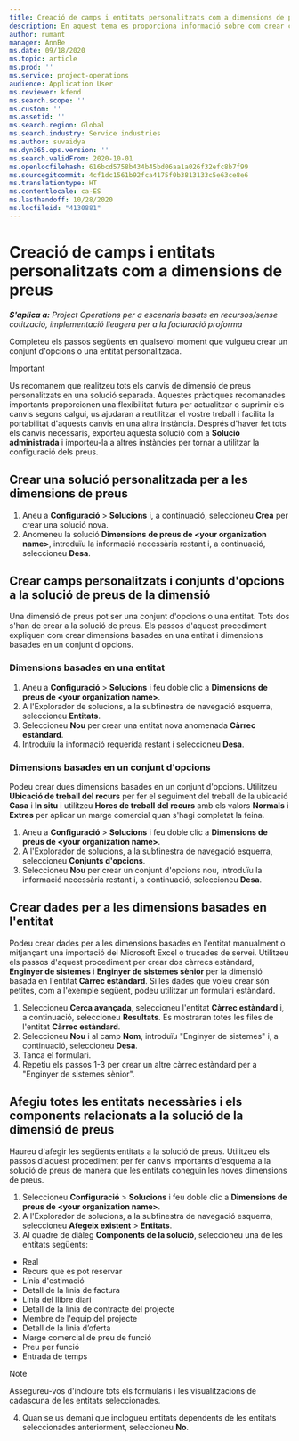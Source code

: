 ```yaml
---
title: Creació de camps i entitats personalitzats com a dimensions de preus
description: En aquest tema es proporciona informació sobre com crear conjunts d'opcions o entitats personalitzades.
author: rumant
manager: AnnBe
ms.date: 09/18/2020
ms.topic: article
ms.prod: ''
ms.service: project-operations
audience: Application User
ms.reviewer: kfend
ms.search.scope: ''
ms.custom: ''
ms.assetid: ''
ms.search.region: Global
ms.search.industry: Service industries
ms.author: suvaidya
ms.dyn365.ops.version: ''
ms.search.validFrom: 2020-10-01
ms.openlocfilehash: 616bcd5758b434b45bd06aa1a026f32efc8b7f99
ms.sourcegitcommit: 4cf1dc1561b92fca4175f0b3813133c5e63ce8e6
ms.translationtype: HT
ms.contentlocale: ca-ES
ms.lasthandoff: 10/28/2020
ms.locfileid: "4130881"
---
```

# <a name="create-custom-fields-and-entities-as-pricing-dimensions"></a>Creació de camps i entitats personalitzats com a dimensions de preus

_**S'aplica a:** Project Operations per a escenaris basats en recursos/sense cotització, implementació lleugera per a la facturació proforma_

Completeu els passos següents en qualsevol moment que vulgueu crear un conjunt d'opcions o una entitat personalitzada.

> [!IMPORTANT]
> Us recomanem que realitzeu tots els canvis de dimensió de preus personalitzats en una solució separada. Aquestes pràctiques recomanades importants proporcionen una flexibilitat futura per actualitzar o suprimir els canvis segons calgui, us ajudaran a reutilitzar el vostre treball i facilita la portabilitat d'aquests canvis en una altra instància. Després d'haver fet tots els canvis necessaris, exporteu aquesta solució com a **Solució administrada** i importeu-la a altres instàncies per tornar a utilitzar la configuració dels preus.


## <a name="create-a-custom-solution-for-pricing-dimensions"></a>Crear una solució personalitzada per a les dimensions de preus
1. Aneu a **Configuració** > **Solucions** i, a continuació, seleccioneu **Crea** per crear una solució nova. 
2. Anomeneu la solució **Dimensions de preus de \<your organization name>**, introduïu la informació necessària restant i, a continuació, seleccioneu **Desa**.
  
## <a name="create-custom-fields-and-option-sets-in-the-pricing-dimension-solution"></a>Crear camps personalitzats i conjunts d'opcions a la solució de preus de la dimensió

Una dimensió de preus pot ser una conjunt d'opcions o una entitat. Tots dos s'han de crear a la solució de preus. Els passos d'aquest procediment expliquen com crear dimensions basades en una entitat i dimensions basades en un conjunt d'opcions.

### <a name="entity-based-dimensions"></a>Dimensions basades en una entitat

1. Aneu a **Configuració** > **Solucions** i feu doble clic a **Dimensions de preus de \<your organization name>**.
2. A l'Explorador de solucions, a la subfinestra de navegació esquerra, seleccioneu **Entitats**.
3. Seleccioneu **Nou** per crear una entitat nova anomenada **Càrrec estàndard**. 
4. Introduïu la informació requerida restant i seleccioneu **Desa**.


### <a name="option-set-based-dimensions"></a>Dimensions basades en un conjunt d'opcions 
Podeu crear dues dimensions basades en un conjunt d'opcions. Utilitzeu **Ubicació de treball del recurs** per fer el seguiment del treball de la ubicació **Casa** i **In situ** i utilitzeu **Hores de treball del recurs** amb els valors **Normals** i **Extres** per aplicar un marge comercial quan s'hagi completat la feina.


1. Aneu a **Configuració** > **Solucions** i feu doble clic a **Dimensions de preus de \<your organization name>**. 
2. A l'Explorador de solucions, a la subfinestra de navegació esquerra, seleccioneu **Conjunts d'opcions**. 
3. Seleccioneu **Nou** per crear un conjunt d'opcions nou, introduïu la informació necessària restant i, a continuació, seleccioneu **Desa**.

## <a name="create-data-for-entity-based-dimensions"></a>Crear dades per a les dimensions basades en l'entitat

Podeu crear dades per a les dimensions basades en l'entitat manualment o mitjançant una importació del Microsoft Excel o trucades de servei. Utilitzeu els passos d'aquest procediment per crear dos càrrecs estàndard, **Enginyer de sistemes** i **Enginyer de sistemes sènior** per la dimensió basada en l'entitat **Càrrec estàndard**. Si les dades que voleu crear són petites, com a l'exemple següent, podeu utilitzar un formulari estàndard.

1. Seleccioneu **Cerca avançada**, seleccioneu l'entitat **Càrrec estàndard** i, a continuació, seleccioneu **Resultats**. Es mostraran totes les files de l'entitat **Càrrec estàndard**.
2. Seleccioneu **Nou** i al camp **Nom**, introduïu "Enginyer de sistemes" i, a continuació, seleccioneu **Desa**.
3. Tanca el formulari. 
4. Repetiu els passos 1-3 per crear un altre càrrec estàndard per a "Enginyer de sistemes sènior".

## <a name="add-all-required-entities-and-related-components-to-the-pricing-dimension-solution"></a>Afegiu totes les entitats necessàries i els components relacionats a la solució de la dimensió de preus
Haureu d'afegir les següents entitats a la solució de preus. Utilitzeu els passos d'aquest procediment per fer canvis importants d'esquema a la solució de preus de manera que les entitats coneguin les noves dimensions de preus.

1. Seleccioneu **Configuració** > **Solucions** i feu doble clic a **Dimensions de preus de \<your organization name>**. 
2. A l'Explorador de solucions, a la subfinestra de navegació esquerra, seleccioneu **Afegeix existent** > **Entitats**.
3. Al quadre de diàleg **Components de la solució**, seleccioneu una de les entitats següents:

  - Real
  - Recurs que es pot reservar
  - Línia d'estimació
  - Detall de la línia de factura
  - Línia del llibre diari
  - Detall de la línia de contracte del projecte
  - Membre de l'equip del projecte
  - Detall de la línia d’oferta
  - Marge comercial de preu de funció
  - Preu per funció 
  - Entrada de temps 


> [!NOTE]
> Assegureu-vos d'incloure tots els formularis i les visualitzacions de cadascuna de les entitats seleccionades.

4. Quan se us demani que inclogueu entitats dependents de les entitats seleccionades anteriorment, seleccioneu **No**.

